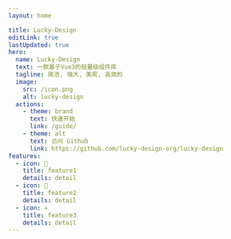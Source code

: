 ```yaml
---
layout: home

title: Lucky-Design
editLink: true
lastUpdated: true
hero:
  name: Lucky-Design
  text: 一款基于Vue3的轻量级组件库
  tagline: 简洁, 强大, 美观, 高效的
  image:
    src: /icon.png
    alt: lucky-design
  actions:
    - theme: brand
      text: 快速开始
      link: /guide/
    - theme: alt
      text: 访问 Github
      link: https://github.com/lucky-design-org/lucky-design
features:
  - icon: 🔨
    title: feature1
    details: detail
  - icon: 🧩
    title: feature2
    details: detail
  - icon: ✈️
    title: feature3
    details: detail
---
```

